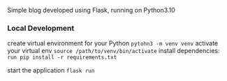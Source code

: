 Simple blog developed using Flask, running on Python3.10

### Local Development

create virtual environment for your Python
`pytohn3 -m venv venv`
activate your virtual env
`source /path/to/venv/bin/activate`
install dependencies:
`run pip install -r requirements.txt`

start the application
`flask run`